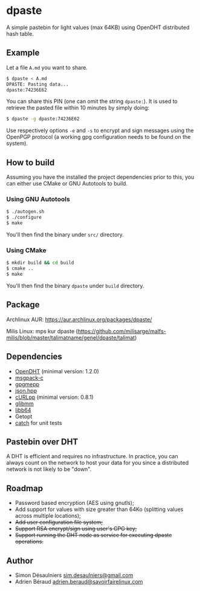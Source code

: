 # dpaste

A simple pastebin for light values (max 64KB) using OpenDHT distributed hash table.

## Example

Let a file `A.md` you want to share.
```sh
$ dpaste < A.md
DPASTE: Pasting data...
dpaste:74236E62
```

You can share this PIN (one can omit the string `dpaste:`). It is used to
retrieve the pasted file within 10 minutes by simply doing:
```sh
$ dpaste -g dpaste:74236E62
```

Use respectively options `-e` and `-s` to encrypt and sign messages using the
OpenPGP protocol (a working gpg configuration needs to be found on the system).

## How to build

Assuming you have the installed the project dependencies prior to this, you can
either use CMake or GNU Autotools to build.

### Using GNU Autotools

```sh
$ ./autogen.sh
$ ./configure
$ make
```

You'll then find the binary under `src/` directory.

### Using CMake

```sh
$ mkdir build && cd build
$ cmake ..
$ make
```

You'll then find the binary `dpaste` under `build` directory.

## Package

Archlinux AUR: https://aur.archlinux.org/packages/dpaste/

Milis Linux:   mps kur dpaste  (https://github.com/milisarge/malfs-milis/blob/master/talimatname/genel/dpaste/talimat)

## Dependencies

- [OpenDHT](https://github.com/savoirfairelinux/opendht/) (minimal version: 1.2.0)
- [msgpack-c](https://github.com/msgpack/msgpack-c)
- [gpgmepp](https://github.com/KDE/gpgmepp)
- [json.hpp](https://github.com/nlohmann/json)
- [cURLpp](https://github.com/jpbarrette/curlpp) (minimal version: 0.8.1)
- [glibmm](https://github.com/GNOME/glibmm)
- [libb64](http://libb64.sourceforge.net/)
- Getopt
- [catch](https://github.com/catchorg/Catch2) for unit tests

## Pastebin over DHT

A DHT is efficient and requires no infrastructure. In practice, you can always
count on the network to host your data for you since a distributed network is
not likely to be "down".

## Roadmap

- Password based encryption (AES using gnutls);
- Add support for values with size greater than 64Ko (splitting values across
  multiple locations);
- ~~Add user configuration file system;~~
- ~~Support RSA encrypt/sign using user's GPG key;~~
- ~~Support running the DHT node as service for executing dpaste operations.~~

## Author

- Simon Désaulniers <sim.desaulniers@gmail.com>
- Adrien Béraud <adrien.beraud@savoirfairelinux.com>

